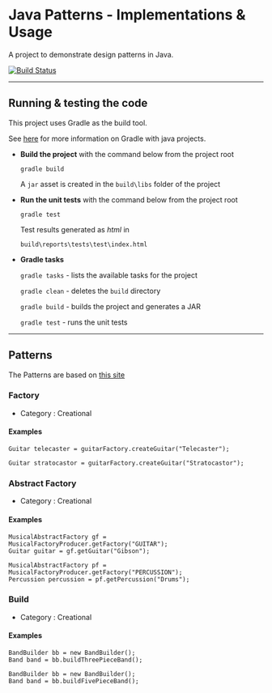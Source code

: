# Java Patterns - Implementations & Usage

A project to demonstrate design patterns in Java.

[![Build Status](https://travis-ci.org/finnerjones/javapatterns.svg?branch=develop)](https://travis-ci.org/finnerjones/javapatterns)

----

## Running & testing the code

This project uses Gradle as the build tool.

See [here](https://docs.gradle.org/current/userguide/tutorial_java_projects.html) for more information on Gradle with java projects.


* **Build the project** with the command below from the project root

   `gradle build`

   A `jar` asset is created in the `build\libs` folder of the project

* **Run the unit tests** with the command below from the project root

   `gradle test`

   Test results generated as *html* in 
   
   `build\reports\tests\test\index.html`
  
* **Gradle tasks** 
   
   `gradle tasks`  -  lists the available tasks for the project
   
   `gradle clean`  -  deletes the `build` directory
   
   `gradle build`  -  builds the project and generates a JAR
   
   `gradle test`   -  runs the unit tests
   
   
----

## Patterns

The Patterns are based on [this site](https://www.tutorialspoint.com/design_pattern/)

### Factory

* Category : Creational

#### Examples

```
Guitar telecaster = guitarFactory.createGuitar("Telecaster");
```

```
Guitar stratocastor = guitarFactory.createGuitar("Stratocastor");
```

### Abstract Factory

* Category : Creational

#### Examples

```
MusicalAbstractFactory gf = MusicalFactoryProducer.getFactory("GUITAR");
Guitar guitar = gf.getGuitar("Gibson");
```

```
MusicalAbstractFactory pf = MusicalFactoryProducer.getFactory("PERCUSSION");
Percussion percussion = pf.getPercussion("Drums");
```

### Build

* Category : Creational

#### Examples

```
BandBuilder bb = new BandBuilder();
Band band = bb.buildThreePieceBand();
```

```
BandBuilder bb = new BandBuilder();
Band band = bb.buildFivePieceBand();
```